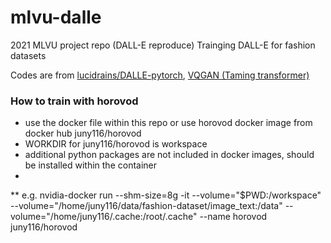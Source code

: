 # mlvu-dalle
2021 MLVU project repo (DALL-E reproduce)
Trainging DALL-E for fashion datasets

Codes are from [lucidrains/DALLE-pytorch](https://github.com/lucidrains/DALLE-pytorch), [VQGAN (Taming transformer)](https://github.com/CompVis/taming-transformers) 


### How to train with horovod
* use the docker file within this repo or use horovod docker image from docker hub juny116/horovod
* WORKDIR for juny116/horovod is workspace
* additional python packages are not included in docker images, should be installed within the container
* 
** e.g. nvidia-docker run --shm-size=8g -it --volume="$PWD:/workspace" --volume="/home/juny116/data/fashion-dataset/image_text:/data" --volume="/home/juny116/.cache:/root/.cache" --name  horovod juny116/horovod
